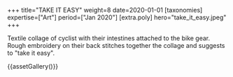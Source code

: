 +++
title="TAKE IT EASY"
weight=8
date=2020-01-01
[taxonomies]
expertise=["Art"]
period=["Jan 2020"]
[extra.poly]
hero="take_it_easy.jpeg"
+++

Textile collage of cyclist with their intestines attached to the bike gear. Rough embroidery on their back stitches together the collage and suggests to "take it easy".

{{assetGallery()}}